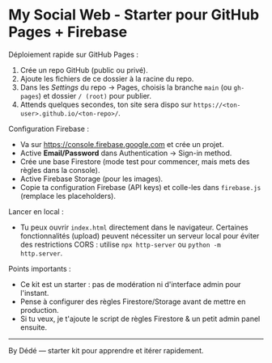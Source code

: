 # My Social Web - Starter pour GitHub Pages + Firebase

Déploiement rapide sur GitHub Pages :
1. Crée un repo GitHub (public ou privé).
2. Ajoute les fichiers de ce dossier à la racine du repo.
3. Dans les *Settings* du repo -> Pages, choisis la branche `main` (ou `gh-pages`) et dossier `/ (root)` pour publier.
4. Attends quelques secondes, ton site sera dispo sur `https://<ton-user>.github.io/<ton-repo>/`.

Configuration Firebase :
- Va sur https://console.firebase.google.com et crée un projet.
- Active **Email/Password** dans Authentication → Sign-in method.
- Crée une base Firestore (mode test pour commencer, mais mets des règles dans la console).
- Active Firebase Storage (pour les images).
- Copie ta configuration Firebase (API keys) et colle-les dans `firebase.js` (remplace les placeholders).

Lancer en local :
- Tu peux ouvrir `index.html` directement dans le navigateur. Certaines fonctionnalités (upload) peuvent nécessiter un serveur local pour éviter des restrictions CORS : utilise `npx http-server` ou `python -m http.server`.

Points importants :
- Ce kit est un starter : pas de modération ni d'interface admin pour l'instant.
- Pense à configurer des règles Firestore/Storage avant de mettre en production.
- Si tu veux, je t'ajoute le script de règles Firestore & un petit admin panel ensuite.

---
By Dédé — starter kit pour apprendre et itérer rapidement.

